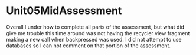 # Unit05MidAssessment
Overall I under how to complete all parts of the assessment, but what did give me trouble this time around was not having the 
recycler view fragment making a new call when backpressed was used. I did not attempt to use databases so I can not comment on
that portion of the assessment. 
